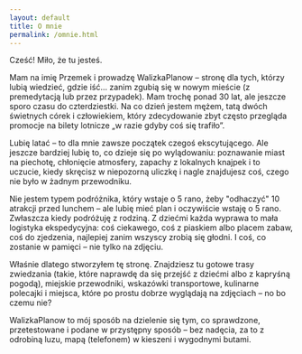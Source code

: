 ```yaml
---
layout: default
title: O mnie
permalink: /omnie.html
---
```


Cześć! Miło, że tu jesteś.

Mam na imię Przemek i prowadzę WalizkaPlanow – stronę dla tych, którzy lubią wiedzieć, gdzie iść… zanim zgubią się w nowym mieście (z premedytacją lub przez przypadek). Mam trochę ponad 30 lat, ale jeszcze sporo czasu do czterdziestki. Na co dzień jestem mężem, tatą dwóch świetnych córek i człowiekiem, który zdecydowanie zbyt często przegląda promocje na bilety lotnicze „w razie gdyby coś się trafiło”.

Lubię latać – to dla mnie zawsze początek czegoś ekscytującego. Ale jeszcze bardziej lubię to, co dzieje się po wylądowaniu: poznawanie miast na piechotę, chłonięcie atmosfery, zapachy z lokalnych knajpek i to uczucie, kiedy skręcisz w niepozorną uliczkę i nagle znajdujesz coś, czego nie było w żadnym przewodniku.

Nie jestem typem podróżnika, który wstaje o 5 rano, żeby "odhaczyć" 10 atrakcji przed lunchem – ale lubię mieć plan i oczywiście wstaję o 5 rano. Zwłaszcza kiedy podróżuję z rodziną. Z dziećmi każda wyprawa to mała logistyka ekspedycyjna: coś ciekawego, coś z piaskiem albo placem zabaw, coś do zjedzenia, najlepiej zanim wszyscy zrobią się głodni. I coś, co zostanie w pamięci – nie tylko na zdjęciu.

Właśnie dlatego stworzyłem tę stronę. Znajdziesz tu gotowe trasy zwiedzania (takie, które naprawdę da się przejść z dziećmi albo z kapryśną pogodą), miejskie przewodniki, wskazówki transportowe, kulinarne polecajki i miejsca, które po prostu dobrze wyglądają na zdjęciach – no bo czemu nie?

WalizkaPlanow to mój sposób na dzielenie się tym, co sprawdzone, przetestowane i podane w przystępny sposób – bez nadęcia, za to z odrobiną luzu, mapą (telefonem) w kieszeni i wygodnymi butami.
